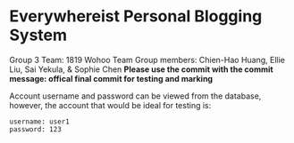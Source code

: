 Everywhereist Personal Blogging System 
==========
Group 3
Team: 1819 Wohoo Team
Group members: Chien-Hao Huang, Ellie Liu, Sai Yekula, & Sophie Chen
**__Please use the commit with the commit message: offical final commit for testing and marking__**

Account username and password can be viewed from the database, however, the account that would be ideal for testing is:
```
username: user1
password: 123
```
